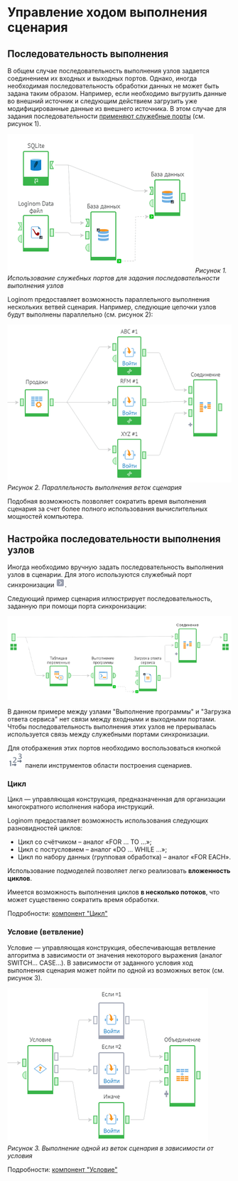 # Управление ходом выполнения сценария

## Последовательность выполнения

В общем случае последовательность выполнения узлов задается соединением их входных и выходных портов. Однако, иногда необходимая последовательность обработки данных не может быть задана таким образом. Например, если необходимо выгрузить данные во внешний источник и следующим действием загрузить уже модифицированные данные из внешнего источника. В этом случае для задания последовательности [применяют служебные порты](/app/glossary/execution_sequence.md) (см. рисунок 1).

![](/media/app/beginning/execution_sequence2.png) 
*Рисунок 1. Использование служебных портов для задания последовательности выполнения узлов*

Loginom предоставляет возможность параллельного выполнения нескольких ветвей сценария. Например, следующие цепочки узлов будут выполнены параллельно (см. рисунок 2):

![](/media/app/beginning/parallel_computing.png) 
*Рисунок 2. Параллельность выполнения веток сценария*

Подобная возможность позволяет сократить время выполнения сценария за счет более полного использования вычислительных мощностей компьютера.

## Настройка последовательности выполнения узлов

Иногда необходимо вручную задать последовательность выполнения узлов в сценарии. Для этого используются служебный порт синхронизации ![](/media/app/icons/ports/orderport_inactive.svg).

Следующий пример сценария иллюстрирует последовательность, заданную при помощи порта синхронизации:

![](/media/app/glossary/execution_sequence.png) 

В данном примере между узлами "Выполнение программы" и "Загрузка ответа сервиса" нет связи между входными и выходными портами. Чтобы последовательность выполнения этих узлов не прерывалась используется связь между служебными портами синхронизации.

Для отображения этих портов необходимо воспользоваться кнопкой ![](/media/app/icons/toolbar_18/toolbar_18_62.svg) панели инструментов области построения сценариев.


### Цикл

Цикл — управляющая конструкция, предназначенная для организации многократного исполнения набора инструкций. 

Loginom предоставляет возможность использования следующих разновидностей циклов:

* Цикл со счётчиком – аналог «FOR … TO …»;
* Цикл с постусловием – аналог «DO … WHILE …»;
* Цикл по набору данных (групповая обработка) – аналог «FOR EACH».

Использование подмоделей позволяет легко реализовать **вложенность циклов**.

Имеется возможность выполнения циклов **в несколько потоков**, что может существенно сократить время обработки.

Подробности: [компонент "Цикл"](/app/processors/control/cycle.md)
### Условие (ветвление)

Условие — управляющая конструкция, обеспечивающая ветвление алгоритма в зависимости от значения некоторого выражения (аналог SWITCH... CASE...). В зависимости от заданного условия ход выполнения сценария может пойти по одной из возможных веток (см. рисунок 3).

![](/media/app/beginning/condition.png) 
*Рисунок 3. Выполнение одной из веток сценария в зависимости от условия*

Подробности: [компонент "Условие"](/app/processors/control/condition.md)

